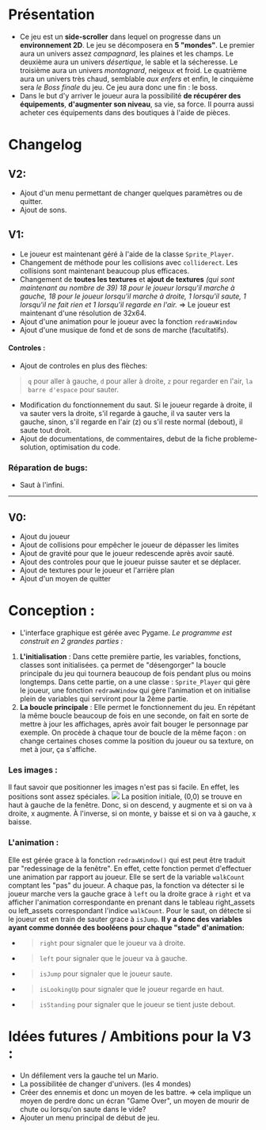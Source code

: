 # Présentation
- Ce jeu est un **side-scroller** dans lequel on progresse dans un **environnement 2D**. Le jeu se décomposera en **5 "mondes"**. Le premier aura un univers assez *campagnard*, les plaines et les champs. Le deuxième aura un univers *désertique*, le sable et la sécheresse. Le troisième aura un univers *montagnard*, neigeux et froid. Le quatrième aura un univers très chaud, semblable *aux enfers* et enfin, le cinquième sera *le Boss finale* du jeu. Ce jeu aura donc une fin : le boss. 
- Dans le but d'y arriver le joueur aura la possibilité **de récupérer des équipements**, **d'augmenter son niveau**, sa vie, sa force. Il pourra aussi acheter ces équipements dans des boutiques à l'aide de pièces.


# Changelog 
## V2:
- Ajout d'un menu permettant de changer quelques paramètres ou de quitter. 
- Ajout de sons. 

## V1:
- Le joueur est maintenant géré à l'aide de la classe `Sprite_Player`.
- Changement de méthode pour les collisions avec `colliderect`. Les collisions sont maintenant beaucoup plus efficaces.
- Changement de **toutes les textures** et **ajout de textures** *(qui sont maintenant au nombre de 39) 18 pour le joueur lorsqu'il marche à gauche, 18 pour le joueur lorsqu'il marche à droite, 1 lorsqu'il saute, 1 lorsqu'il ne fait rien et 1 lorsqu'il regarde en l'air.*
=> Le joueur est maintenant d'une résolution de 32x64. 
- Ajout d'une animation pour le joueur avec la fonction `redrawWindow`
- Ajout d'une musique de fond et de sons de marche (facultatifs). 
#### Controles :
- Ajout de controles en plus des flèches:
> `q` pour aller à gauche, `d` pour aller à droite, `z` pour regarder en l'air, `la barre d'espace` pour sauter.
- Modification du fonctionnement du saut. Si le joueur regarde à droite, il va sauter vers la droite, s'il regarde à gauche, il va sauter vers la gauche, sinon, s'il regarde en l'air (z) ou s'il reste normal (debout), il saute tout droit. 
- Ajout de documentations, de commentaires, debut de la fiche probleme-solution, optimisation du code.

### Réparation de bugs:
- Saut à l'infini.
---
## V0:
- Ajout du joueur
- Ajout de collisions pour empêcher le joueur de dépasser les limites
- Ajout de gravité pour que le joueur redescende après avoir sauté.
- Ajout des controles pour que le joueur puisse sauter et se déplacer.
- Ajout de textures pour le joueur et l'arrière plan
- Ajout d'un moyen de quitter

# Conception :
- L'interface graphique est gérée avec Pygame. 
_Le programme est construit en 2 grandes parties :_
1. **L'initialisation** : Dans cette première partie, les variables, fonctions, classes sont initialisées. ça permet de "désengorger" la boucle principale du jeu qui tournera beaucoup de fois pendant plus ou moins longtemps. Dans cette partie, on a une classe : `Sprite_Player` qui gère le joueur, une fonction `redrawWindow` qui gère l'animation et on initialise plein de variables qui serviront pour la 2ème partie. 
2. **La boucle principale** : Elle permet le fonctionnement du jeu. En répétant la même boucle beaucoup de fois en une seconde, on fait en sorte de mettre à jour les affichages, après avoir fait bouger le personnage par exemple. On procède à chaque tour de boucle de la même façon : on change certaines choses comme la position du joueur ou sa texture, on met à jour, ça s'affiche. 

### Les images :
Il faut savoir que positionner les images n'est pas si facile. En effet, les positions sont assez spéciales. 
![](https://i.imgur.com/3ldvk3N.png)
La position initiale, (0,0) se trouve en haut à gauche de la fenêtre. Donc, si on descend, y augmente et si on va à droite, x augmente. À l'inverse, si on monte, y baisse et si on va à gauche, x baisse. 

### L'animation :
Elle est gérée grace à la fonction `redrawWindow()` qui est peut être traduit par "redessinage de la fenêtre". En effet, cette fonction permet d'effectuer une animation par rapport au joueur. Elle se sert de la variable `walkCount` comptant les "pas" du joueur. A chaque pas, la fonction va détecter si le joueur marche vers la gauche grace à `left` ou la droite grace à `right` et va afficher l'animation correspondante en prenant dans le tableau right_assets ou left_assets correspondant l'indice `walkCount`. Pour le saut, on détecte si le joueur est en train de sauter grace à `isJump`. 
**Il y a donc des variables ayant comme donnée des booléens pour chaque "stade" d'animation:** 
* >`right` pour signaler que le joueur va à droite.
* >`left` pour signaler que le joueur va à gauche.
* >`isJump` pour signaler que le joueur saute.
* >`isLookingUp` pour signaler que le joueur regarde en haut.
* >`isStanding` pour signaler que le joueur se tient juste debout.

# Idées futures / Ambitions pour la V3 :
- Un défilement vers la gauche tel un Mario. 
- La possibilitée de changer d'univers. (les 4 mondes) 
- Créer des ennemis et donc un moyen de les battre.
=> cela implique un moyen de perdre donc un écran "Game Over", un moyen de mourir de chute ou lorsqu'on saute dans le vide? 
- Ajouter un menu principal de début de jeu. 